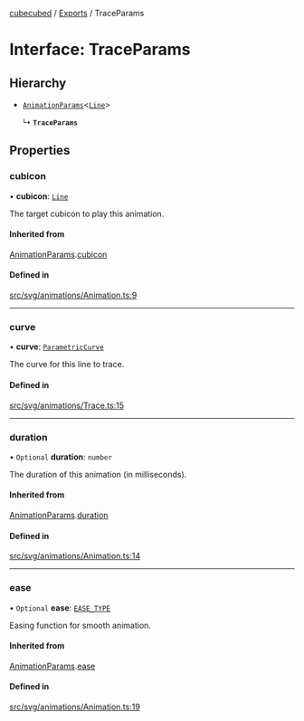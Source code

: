 [cubecubed](/reference/README.md) / [Exports](/reference/modules.md) / TraceParams

# Interface: TraceParams

## Hierarchy

- [`AnimationParams`](/reference/interfaces/AnimationParams.md)<[`Line`](/reference/classes/Line.md)\>

  ↳ **`TraceParams`**

## Properties

### cubicon

• **cubicon**: [`Line`](/reference/classes/Line.md)

The target cubicon to play this animation.

#### Inherited from

[AnimationParams](/reference/interfaces/AnimationParams.md).[cubicon](/reference/interfaces/AnimationParams.md#cubicon)

#### Defined in

[src/svg/animations/Animation.ts:9](https://github.com/imaphatduc/cubecubed/blob/0bd348a/src/svg/animations/Animation.ts#L9)

___

### curve

• **curve**: [`ParametricCurve`](/reference/classes/ParametricCurve.md)

The curve for this line to trace.

#### Defined in

[src/svg/animations/Trace.ts:15](https://github.com/imaphatduc/cubecubed/blob/0bd348a/src/svg/animations/Trace.ts#L15)

___

### duration

• `Optional` **duration**: `number`

The duration of this animation (in milliseconds).

#### Inherited from

[AnimationParams](/reference/interfaces/AnimationParams.md).[duration](/reference/interfaces/AnimationParams.md#duration)

#### Defined in

[src/svg/animations/Animation.ts:14](https://github.com/imaphatduc/cubecubed/blob/0bd348a/src/svg/animations/Animation.ts#L14)

___

### ease

• `Optional` **ease**: [`EASE_TYPE`](/reference/types/EASE_TYPE.md)

Easing function for smooth animation.

#### Inherited from

[AnimationParams](/reference/interfaces/AnimationParams.md).[ease](/reference/interfaces/AnimationParams.md#ease)

#### Defined in

[src/svg/animations/Animation.ts:19](https://github.com/imaphatduc/cubecubed/blob/0bd348a/src/svg/animations/Animation.ts#L19)
